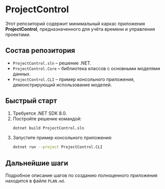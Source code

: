 # ProjectControl

Этот репозиторий содержит минимальный каркас приложения **ProjectControl**, предназначенного для учёта времени и управления проектами.

## Состав репозитория
- `ProjectControl.sln` – решение .NET.
- `ProjectControl.Core` – библиотека классов с основными моделями данных.
- `ProjectControl.CLI` – пример консольного приложения, демонстрирующий использование моделей.

## Быстрый старт
1. Требуется .NET SDK 8.0.
2. Постройте решение командой:
   ```bash
   dotnet build ProjectControl.sln
   ```
3. Запустите пример консольного приложения:
   ```bash
   dotnet run --project ProjectControl.CLI
   ```

## Дальнейшие шаги
Подробное описание шагов по созданию полноценного приложения находится в файле `PLAN.md`.
